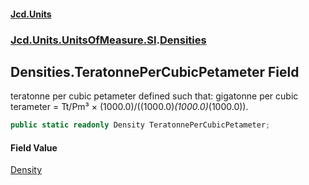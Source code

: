 #### [Jcd.Units](index.md 'index')
### [Jcd.Units.UnitsOfMeasure.SI](Jcd.Units.UnitsOfMeasure.SI.md 'Jcd.Units.UnitsOfMeasure.SI').[Densities](Densities.md 'Jcd.Units.UnitsOfMeasure.SI.Densities')

## Densities.TeratonnePerCubicPetameter Field

teratonne per cubic petameter defined such that: gigatonne per cubic terameter = Tt/Pm³ ×
(1000.0)/((1000.0)*(1000.0)*(1000.0)).

```csharp
public static readonly Density TeratonnePerCubicPetameter;
```

#### Field Value
[Density](Density.md 'Jcd.Units.UnitTypes.Density')